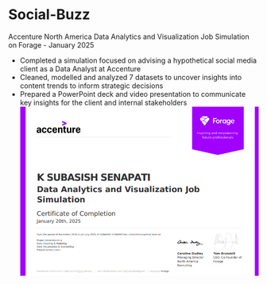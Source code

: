 # Social-Buzz

Accenture North America Data Analytics and Visualization Job Simulation on
Forage - January 2025


 * Completed a simulation focused on advising a hypothetical social media client
   as a Data Analyst at Accenture
 * Cleaned, modelled and analyzed 7 datasets to uncover insights into content
   trends to inform strategic decisions
 * Prepared a PowerPoint deck and video presentation to communicate key insights
   for the client and internal stakeholders
![image alt](https://github.com/ksubasish/Social-Buzz/blob/main/Screenshot%202025-01-20%20162312.png?raw=true)
